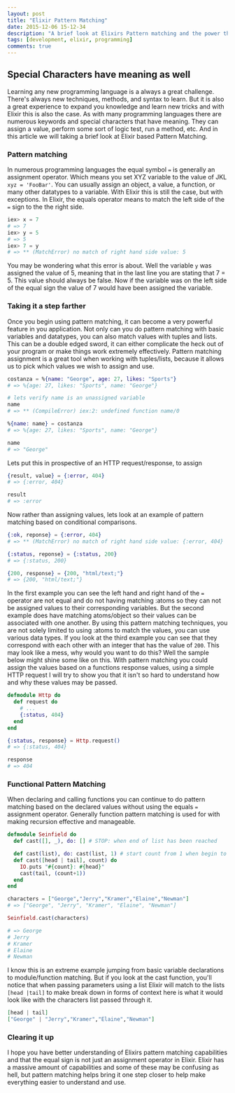 ```yaml
---
layout: post
title: "Elixir Pattern Matching"
date: 2015-12-06 15-12-34
description: "A brief look at Elixirs Pattern matching and the power the equal sign operator."
tags: [development, elixir, programming]
comments: true
---
```

## Special Characters have meaning as well

Learning any new programming language is a always a great challenge. There's always new techniques, methods, and syntax to learn. But it is also a great experience to expand you knowledge and learn new tricks and with Elixir this is also the case. As with many programming languages there are numerous keywords and special characters that have meaning. They can assign a value, perform some sort of logic test, run a method, etc. And in this article we will taking a brief look at Elixir based Pattern Matching.

### Pattern matching

In numerous programming languages the equal symbol `=` is generally an assignment operator. Which means you set XYZ variable to the value of JKL `xyz = 'FooBar'`. You can usually assign an object, a value, a function, or many other datatypes to a variable. With Elixir this is still the case, but with exceptions. In Elixir, the equals operator means to match the left side of the `=` sign to the the right side.


```elixir
iex> x = 7
# => 7
iex> y = 5
# => 5
iex> 7 = y
# => ** (MatchError) no match of right hand side value: 5
```

You may be wondering what this error is about. Well the variable `y` was assigned the value of 5, meaning that in the last line you are stating that 7 = 5. This value should always be false. Now if the variable was on the left side of the equal sign the value of 7 would have been assigned the variable.

### Taking it a step farther
Once you begin using pattern matching, it can become a very powerful feature in you application. Not only can you do pattern matching with basic variables and datatypes, you can also match values with tuples and lists. This can be a double edged sword, it can either complicate the heck out of your program or make things work extremely effectively. Pattern matching assignment is a great tool when working with tuples/lists, because it allows us to pick which values we wish to assign and use.


```elixir
costanza = %{name: "George", age: 27, likes: "Sports"}
# => %{age: 27, likes: "Sports", name: "George"}

# lets verify name is an unassigned variable
name
# => ** (CompileError) iex:2: undefined function name/0

%{name: name} = costanza
# => %{age: 27, likes: "Sports", name: "George"}

name
# => "George"
```

Lets put this in prospective of an HTTP request/response, to assign

```elixir
{result, value} = {:error, 404}
# => {:error, 404}

result
# => :error
```

Now rather than assigning values, lets look at an example of pattern matching based on conditional comparisons.

```elixir
{:ok, reponse} = {:error, 404}
# => ** (MatchError) no match of right hand side value: {:error, 404}

{:status, reponse} = {:status, 200}
# => {:status, 200}

{200, response} = {200, "html/text;"}
# => {200, "html/text;"}
```
In the first example you can see the left hand and right hand of the `=` operator are not equal and do not having matching :atoms so they can not be assigned values to their corresponding variables. But the second example does have matching atoms/object so their values can be associated with one another. By using this pattern matching techniques, you are not solely limited to using :atoms to match the values, you can use various data types. If you look at the third example you can see that they correspond with each other with an integer that has the value of `200`. This may look like a mess, why would you want to do this? Well the sample below might shine some like on this. With pattern matching you could assign the values based on a functions response values, using a simple HTTP request I will try to show you that it isn't so hard to understand how and why these values may be passed.

```elixir
defmodule Http do
  def request do
    # ...
    {:status, 404}
  end
end

{:status, response} = Http.request()
# => {:status, 404}

response
# => 404
```



### Functional Pattern Matching

When declaring and calling functions you can continue to do pattern matching based on the declared values without using the equals `=` assignment operator. Generally function pattern matching is used for with making recursion effective and manageable.

```elixir
defmodule Seinfield do
  def cast([], _), do: [] # STOP: when end of list has been reached

  def cast(list), do: cast(list, 1) # start count from 1 when begin to look the the list
  def cast([head | tail], count) do
    IO.puts "#{count}: #{head}"
    cast(tail, (count+1))
  end
end

characters = ["George","Jerry","Kramer","Elaine","Newman"]
# => ["George", "Jerry", "Kramer", "Elaine", "Newman"]

Seinfield.cast(characters)

# => George
# Jerry
# Kramer
# Elaine
# Newman
```

I know this is an extreme example jumping from basic variable declarations to module/function matching. But if you look at the cast function, you'll notice that when passing parameters using a list Elixir will match to the lists `[head |tail]` to make break down in forms of context here is what it would look like with the characters list passed through it.

```elixir
[head | tail]
["George" | "Jerry","Kramer","Elaine","Newman"]
```


### Clearing it up
I hope you have better understanding of Elixirs pattern matching capabilities and that the equal sign is not just an assignment operator in Elixir. Elixir has a massive amount of capabilities and some of these may be confusing as hell, but pattern matching helps bring it one step closer to help make everything easier to understand and use.
